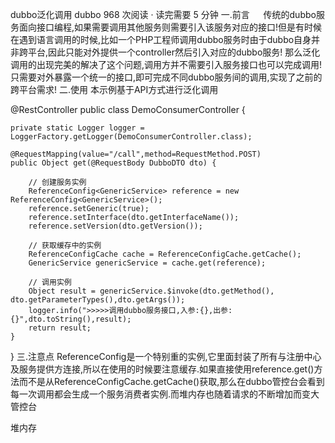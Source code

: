 dubbo泛化调用
 dubbo  968 次阅读  ·  读完需要 5 分钟
一.前言
　 传统的dubbo服务面向接口编程,如果需要调用其他服务则需要引入该服务对应的接口!但是有时候在遇到语言调用的时候,比如一个PHP工程师调用dubbo服务时由于dubbo自身并非跨平台,因此只能对外提供一个controller然后引入对应的dubbo服务!
那么泛化调用的出现完美的解决了这个问题,调用方并不需要引入服务接口也可以完成调用!只需要对外暴露一个统一的接口,即可完成不同dubbo服务间的调用,实现了之前的跨平台需求!
二.使用
本示例基于API方式进行泛化调用

@RestController
public class DemoConsumerController {
    
    private static Logger logger = LoggerFactory.getLogger(DemoConsumerController.class);

    @RequestMapping(value="/call",method=RequestMethod.POST)
    public Object get(@RequestBody DubboDTO dto) {

        // 创建服务实例
        ReferenceConfig<GenericService> reference = new ReferenceConfig<GenericService>();
        reference.setGeneric(true);
        reference.setInterface(dto.getInterfaceName());
        reference.setVersion(dto.getVersion());
        
        // 获取缓存中的实例
        ReferenceConfigCache cache = ReferenceConfigCache.getCache(); 
        GenericService genericService = cache.get(reference);
        
        // 调用实例
        Object result = genericService.$invoke(dto.getMethod(), dto.getParameterTypes(),dto.getArgs());
        logger.info(">>>>>调用dubbo服务接口,入参:{},出参:{}",dto.toString(),result);
        return result;
    }
}
三.注意点
ReferenceConfig是一个特别重的实例,它里面封装了所有与注册中心及服务提供方连接,所以在使用的时候要注意缓存.如果直接使用reference.get()方法而不是从ReferenceConfigCache.getCache()获取,那么在dubbo管控台会看到每一次调用都会生成一个服务消费者实例.而堆内存也随着请求的不断增加而变大
管控台

堆内存
